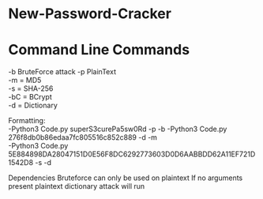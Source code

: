 # New-Password-Cracker

# Command Line Commands
-b BruteForce attack
-p  PlainText  
-m = MD5  
-s = SHA-256  
-bC = BCrypt  
-d = Dictionary  

Formatting:  
-Python3 Code.py superS3curePa5sw0Rd -p -b 
-Python3 Code.py 276f8db0b86edaa7fc805516c852c889 -d -m  
-Python3 Code.py 5E884898DA28047151D0E56F8DC6292773603D0D6AABBDD62A11EF721D1542D8 -s -d  

Dependencies
Bruteforce can only be used on plaintext
If no arguments present plaintext dictionary attack will run 